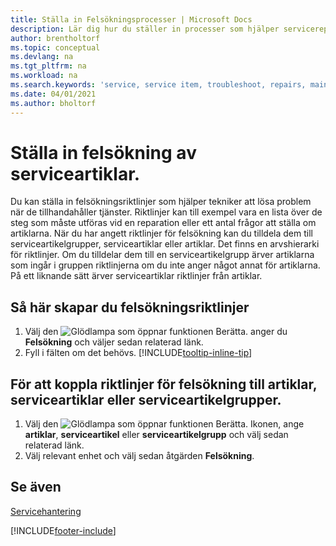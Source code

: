 ```yaml
---
title: Ställa in Felsökningsprocesser | Microsoft Docs
description: Lär dig hur du ställer in processer som hjälper servicerepresentanten att identifiera och lösa problem med serviceartiklar.
author: brentholtorf
ms.topic: conceptual
ms.devlang: na
ms.tgt_pltfrm: na
ms.workload: na
ms.search.keywords: 'service, service item, troubleshoot, repairs, maintenance'
ms.date: 04/01/2021
ms.author: bholtorf
---
```


# Ställa in felsökning av serviceartiklar.
Du kan ställa in felsökningsriktlinjer som hjälper tekniker att lösa problem när de tillhandahåller tjänster. Riktlinjer kan till exempel vara en lista över de steg som måste utföras vid en reparation eller ett antal frågor att ställa om artiklarna. När du har angett riktlinjer för felsökning kan du tilldela dem till serviceartikelgrupper, serviceartiklar eller artiklar. Det finns en arvshierarki för riktlinjer. Om du tilldelar dem till en serviceartikelgrupp ärver artiklarna som ingår i gruppen riktlinjerna om du inte anger något annat för artiklarna. På ett liknande sätt ärver serviceartiklar riktlinjer från artiklar.  

## Så här skapar du felsökningsriktlinjer
1. Välj den ![Glödlampa som öppnar funktionen Berätta.](media/ui-search/search_small.png "Berätta vad du vill göra") anger du **Felsökning** och väljer sedan relaterad länk.  
2. Fyll i fälten om det behövs. [!INCLUDE[tooltip-inline-tip](includes/tooltip-inline-tip_md.md)]  

## För att koppla riktlinjer för felsökning till artiklar, serviceartiklar eller serviceartikelgrupper.
1. Välj den ![Glödlampa som öppnar funktionen Berätta.](media/ui-search/search_small.png "Berätta vad du vill göra") Ikonen, ange **artiklar**, **serviceartikel** eller **serviceartikelgrupp** och välj sedan relaterad länk.  
2. Välj relevant enhet och välj sedan åtgärden **Felsökning**.  

## Se även
[Servicehantering](service-service.md)

[!INCLUDE[footer-include](includes/footer-banner.md)]